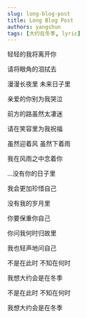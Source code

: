 ```yaml
---
slug: long-blog-post
title: Long Blog Post
authors: yangshun
tags: [大约在冬季, lyric]
---
```


轻轻的我将离开你

请将眼角的泪拭去

漫漫长夜里 未来日子里

亲爱的你别为我哭泣

<!-- truncate -->

前方的路虽然太凄迷

请在笑容里为我祝福

虽然迎着风 虽然下着雨

我在风雨之中念着你

...没有你的日子里

我会更加珍惜自己

没有我的岁月里

你要保重你自己

你问我何时归故里

我也轻声地问自己

不是在此时 不知在何时

我想大约会是在冬季

不是在此时 不知在何时

我想大约会是在冬季